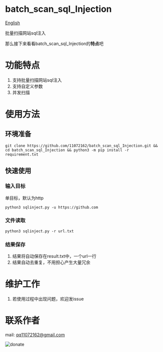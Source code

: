 <!--
 * @Author: xiaotian
 * @Date: 2022-11-25 20:34:14
 * @LastEditors: xiaotian
 * @LastEditTime: 2022-11-25 21:51:14
 -->
# batch_scan_sql_Injection

[English](./README_EN.md)

批量扫描网站sql注入

那么接下来看看batch_scan_sql_Injection的**特点**吧

# 功能特点

1. 支持批量扫描网站sql注入
2. 支持自定义参数
3. 并发扫描

# 使用方法

## 环境准备

```shell
git clone https://github.com/11072162/batch_scan_sql_Injection.git && cd batch_scan_sql_Injection && python3 -m pip install -r requirement.txt

```

## 快速使用

### 输入目标

单目标，默认为http

```shell
python3 sqlinject.py -u https://github.com
```

### 文件读取

```shell
python3 sqlinject.py -r url.txt
```

### 结果保存

1. 结果将自动保存在result.txt中，一个url一行
2. 结果自动去重复，不用担心产生大量冗余

# 维护工作

1. 若使用过程中出现问题，欢迎发issue

# 联系作者

mail: qq11072162@gmail.com

![donate](doc/donate.jpg)

